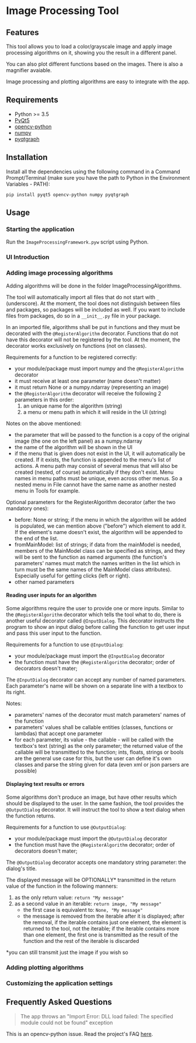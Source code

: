 # Image Processing Tool
## Features
This tool allows you to load a color/grayscale image and apply image processing algorithms on it, showing you the result in a different panel.

You can also plot different functions based on the images. There is also a magnifier avaiable.

Image processing and plotting algorithms are easy to integrate with the app.

## Requirements
- Python >= 3.5
- [PyQt5](https://pypi.org/project/PyQt5/)
- [opencv-python](https://pypi.org/project/opencv-python/)
- [numpy](https://pypi.org/project/numpy/)
- [pyqtgraph](https://pypi.org/project/pyqtgraph/)

## Installation
Install all the dependencies using the following command in a Command Prompt/Terminal (make sure you have the path to Python in the Environment Variables - PATH):

`pip install pyqt5 opencv-python numpy pyqtgraph`

## Usage
### Starting the application
Run the `ImageProcessingFramework.pyw` script using Python.

### UI Introduction

### Adding image processing algorithms
Adding algorithms will be done in the folder ImageProcessingAlgorithms.

The tool will automatically import all files that do not start with `_` (underscore). At the moment, the tool 
does not distinguish between files and packages, so packages will be included as well. If you want
to include files from packages, do so in a `__init__.py` file in your package.

In an imported file, algorithms shall be put in functions and they must be decorated with
the `@RegisterAlgorithm` decorator. Functions that do not have this decorator will not be 
registered by the tool. At the moment, the decorator works exclusively on functions (not on classes).

Requirements for a function to be registered correctly:
- your module/package must import numpy and the `@RegisterAlgorithm` decorator
- it must receive at least one parameter (name doesn't matter)
- it must return None or a numpy.ndarray (representing an image)
- the `@RegisterAlgorithm` decorator will receive the following 2 parameters in this order:
    1) an unique name for the algorithm (string)
    2) a menu or menu path in which it will reside in the UI (string)

Notes on the above mentioned:
- the parameter that will be passed to the function is a copy of the original image (the one on the left panel)
as a numpy.ndarray 
- the name of the algorithm will be shown in the UI 
- if the menu that is given does not exist in the UI, it will automatically be created. If it exists, the function is appended 
to the menu's list of actions. A menu path may consist of several menus that will also be created (nested, of course) 
automatically if they don't exist. Menu names in menu paths must be unique, even across other menus. So a nested menu 
in File cannot have the same name as another nested menu in Tools for example.

Optional parameters for the RegisterAlgorithm decorator (after the two mandatory ones):
- before: None or string; if the menu in which the algorithm will be added is populated, we can mention above ("before")
which element to add it. If the element's name doesn't exist, the algorithm will be appended to the end of the list.
- fromMainModel: list of strings; if data from the mainModel is needed, members of the MainModel class can be specified as strings,
and they will be sent to the function as named arguments (the function's parameters' names must match the names written
in the list which in turn must be the same names of the MainModel class attributes). Especially useful
for getting clicks (left or right).
- other named parameters

#### Reading user inputs for an algorithm
Some algorithms require the user to provide one or more inputs. Similar to the `@RegisterAlgorithm` decorator which
tells the tool what to do, there is another useful decorator called `@InputDialog`. This decorator instructs the program
to show an input dialog before calling the function to get user input and pass this user input to the function.

Requirements for a function to use `@InputDialog`:
- your module/package must import the `@InputDialog` decorator
- the function must have the `@RegisterAlgorithm` decorator; order of decorators doesn't mater; 

The `@InputDialog` decorator can accept any number of named parameters. Each parameter's name will be shown on a 
separate line with a textbox to its right.

Notes:
- parameters' names of the decorator must match parameters' names of the function
- parameters' values shall be callable entities (classes, functions or lambdas) that accept one parameter
- for each parameter, its value - the callable - will be called with the textbox's text (string) as the only parameter; 
the returned value of the callable will be transmitted to the function; ints, floats, strings or bools are the general
use case for this, but the user can define it's own classes and parse the string given for data (even xml or json parsers
are possible)

#### Displaying text results or errors
Some algorithms don't produce an image, but have other results which should be displayed to the user.
In the same fashion, the tool provides the `@OutputDialog` decorator. It will instruct the tool to show a text dialog 
when the function returns.

Requirements for a function to use `@OutputDialog`:
- your module/package must import the `@OutputDialog` decorator
- the function must have the `@RegisterAlgorithm` decorator; order of decorators doesn't mater; 

The `@OutputDialog` decorator accepts one mandatory string parameter: the dialog's title.

The displayed message will be OPTIONALLY* transmitted in the return value of the function in the following manners:
1) as the only return value:  `return "My message"`
2) as a second value in an iterable: `return image, "My message"`
    - the first case is equivalent to: `None, "My message"`
    - the message is removed from the iterable after it is displayed; after the removal, if the iterable contains just one element, the 
    element is returned to the tool, not the iterable; if the iterable contains more than one element, the first one is 
    transmitted as the result of the function and the rest of the iterable is discarded

*you can still transmit just the image if you wish so

### Adding plotting algorithms

### Customizing the application settings

## Frequently Asked Questions
> The app throws an "Import Error: DLL load failed: The specified module could not be found" exception

This is an opencv-python issue. Read the project's FAQ [here](https://pypi.org/project/opencv-python/).